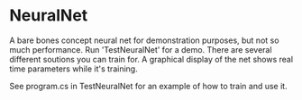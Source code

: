 # NeuralNet
A bare bones concept neural net for demonstration purposes, but not so much performance.
Run 'TestNeuralNet' for a demo. There are several different soutions you can train for. A graphical display of the net shows real time parameters while it's training. 

See program.cs in TestNeuralNet for an example of how to train and use it.
